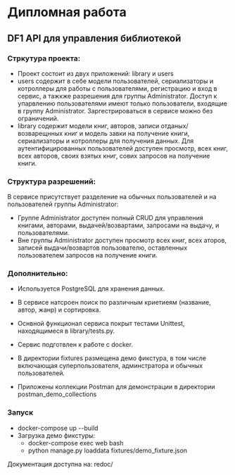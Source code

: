 # Дипломная работа
## DF1 API для управления библиотекой

### Стркутура проекта:
* Проект состоит из двух приложений: library и users
* users содержит в себе модели пользователей, сериализаторы и котроллеры для работы
с пользователями, регистрацию и вход в сервис, а тажкже разрешения для группы Administrator. Доступ
к упарвлению пользователями имеют только пользователи, входящие в группу Administrator. Заргестрироваться
в сервисе можно без ограничений.
* library содержит модели книг, авторов, записи отданых/возварещнных книг и модель завки на 
получение книги, сериализаторы и котроллеры для получения данных. Для аутентифицированных пользователей 
доступен просмотр, всех книг, всех авторов, своих взятых книг, сових запросов на получение книги.


### Структура разрешений:
В сервисе присутствует разделение на обычных пользователей и на пользователей группы Administrator:
* Группе Administrator доступен полный CRUD для управления книгами, авторами, выдачей/возвартами, 
запросами на выдачу, и пользователями.
* Вне группы Administrator доступен просмотр всех книг, всех аторов, записей выдачи/возвартов пользователю,
оставленных пользователем запросов на получение книги.



### Дополнительно:
* Используется PostgreSQL для хранения данных.
* В сервисе натсроен поиск по различным криетиеям (название, автор, жанр) и сортировка.
* Оснвной функционал сервиса покрыт тестами Unittest, находящимеся в library/tests.py.


* Сервис подготвлен к работе с docker.
* В директории fixtures размещена демо фикстура, в том числе включающая суперпользователя, админстратора
и обычных пользователей.
* Приложены коллекции Postman для демонстрации в директории postman_demo_collections


### Запуск
* docker-compose up --build
* Загрузка демо фикстуры: 
  * docker-compose exec web bash
  * python manage.py loaddata fixtures/demo_fixture.json

Документация доступна на: redoc/ 